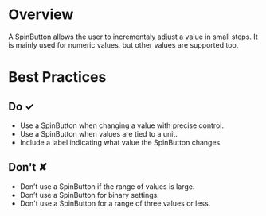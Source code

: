 # Overview
A SpinButton allows the user to incrementaly adjust a value in small steps. It is mainly used for numeric values, but other values are supported too.


# Best Practices

## Do &#10003;
- Use a SpinButton when changing a value with precise control.
- Use a SpinButton when values are tied to a unit.
- Include a label indicating what value the SpinButton changes.

## Don't &#10008;
- Don’t use a SpinButton if the range of values is large.
- Don’t use a SpinButton for binary settings.
- Don&#39;t use a SpinButton for a range of three values or less.